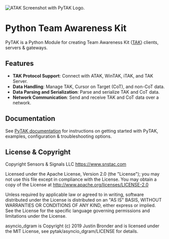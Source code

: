 ![ATAK Screenshot with PyTAK Logo.](https://pytak.readthedocs.io/en/stable/media/atak_screenshot_with_pytak_logo-x25.jpg)

# Python Team Awareness Kit

PyTAK is a Python Module for creating Team Awareness Kit ([TAK](https://tak.gov)) clients, servers & gateways.

## Features

- **TAK Protocol Support**: Connect with ATAK, WinTAK, iTAK, and TAK Server.
- **Data Handling**: Manage TAK, Cursor on Target (CoT), and non-CoT data.
- **Data Parsing and Serialization**: Parse and serialize TAK and CoT data.
- **Network Communication**: Send and receive TAK and CoT data over a network.

## Documentation

See [PyTAK documentation](https://pytak.rtfd.io/) for instructions on getting 
started with PyTAK, examples, configuration & troubleshooting options.

## License & Copyright

Copyright Sensors & Signals LLC https://www.snstac.com

Licensed under the Apache License, Version 2.0 (the "License");
you may not use this file except in compliance with the License.
You may obtain a copy of the License at http://www.apache.org/licenses/LICENSE-2.0

Unless required by applicable law or agreed to in writing, software
distributed under the License is distributed on an "AS IS" BASIS,
WITHOUT WARRANTIES OR CONDITIONS OF ANY KIND, either express or implied.
See the License for the specific language governing permissions and
limitations under the License.

asyncio_dgram is Copyright (c) 2019 Justin Bronder and is licensed under the MIT 
License, see pytak/asyncio_dgram/LICENSE for details.

